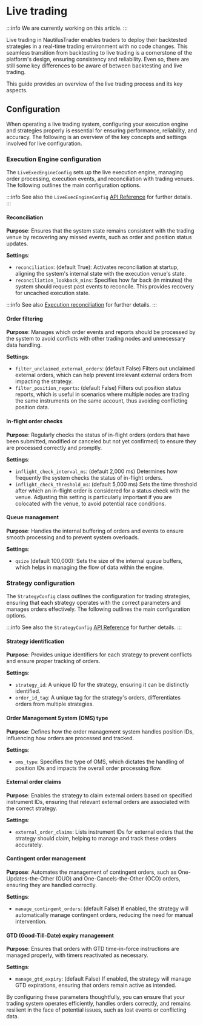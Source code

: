 # Live trading

:::info
We are currently working on this article.
:::

Live trading in NautilusTrader enables traders to deploy their backtested strategies in a real-time 
trading environment with no code changes. This seamless transition from backtesting to live trading 
is a cornerstone of the platform's design, ensuring consistency and reliability. Even so, there are
still some key differences to be aware of between backtesting and live trading.

This guide provides an overview of the live trading process and its key aspects.

## Configuration

When operating a live trading system, configuring your execution engine and strategies properly is 
essential for ensuring performance, reliability, and accuracy. The following is an overview of the
key concepts and settings involved for live configuration.

### Execution Engine configuration

The `LiveExecEngineConfig` sets up the live execution engine, managing order processing, execution events, and reconciliation with trading venues. 
The following outlines the main configuration options.

:::info
See also the `LiveExecEngineConfig` [API Reference](../api_reference/config#class-liveexecengineconfig) for further details.
:::

#### Reconciliation
  
**Purpose**: Ensures that the system state remains consistent with the trading venue by recovering any missed events, such as order and position status updates.

**Settings**:
 - `reconciliation`: (default True): Activates reconciliation at startup, aligning the system's internal state with the execution venue's state.
 - `reconciliation_lookback_mins`: Specifies how far back (in minutes) the system should request past events to reconcile. This provides recovery for uncached execution state.

:::info
See also [Execution reconciliation](../concepts/execution#execution-reconciliation) for further details.
:::

#### Order filtering

**Purpose**: Manages which order events and reports should be processed by the system to avoid conflicts with other trading nodes and unnecessary data handling.

**Settings**:
 - `filter_unclaimed_external_orders`: (default False) Filters out unclaimed external orders, which can help prevent irrelevant external orders from impacting the strategy.
 - `filter_position_reports`: (default False) Filters out position status reports, which is useful in scenarios where multiple nodes are trading the same instruments on the same account, thus avoiding conflicting position data.

#### In-flight order checks

**Purpose**: Regularly checks the status of in-flight orders (orders that have been submitted, modified or canceled but not yet confirmed) to ensure they are processed correctly and promptly.

**Settings**:
- `inflight_check_interval_ms`: (default 2,000 ms) Determines how frequently the system checks the status of in-flight orders.
- `inflight_check_threshold_ms`: (default 5,000 ms) Sets the time threshold after which an in-flight order is considered for a status check with the venue. Adjusting this setting is particularly important if you are colocated with the venue, to avoid potential race conditions.

#### Queue management

**Purpose**: Handles the internal buffering of orders and events to ensure smooth processing and to prevent system overloads.

**Settings**:
 - `qsize` (default 100,000): Sets the size of the internal queue buffers, which helps in managing the flow of data within the engine.

### Strategy configuration

The `StrategyConfig` class outlines the configuration for trading strategies, ensuring that each strategy operates with the correct parameters and manages orders effectively.
The following outlines the main configuration options.

:::info
See also the `StrategyConfig` [API Reference](../api_reference/config#class-strategyconfig) for further details.
:::

#### Strategy identification

**Purpose**: Provides unique identifiers for each strategy to prevent conflicts and ensure proper tracking of orders.

**Settings**:
 - `strategy_id`: A unique ID for the strategy, ensuring it can be distinctly identified.
 - `order_id_tag`: A unique tag for the strategy's orders, differentiates orders from multiple strategies.

#### Order Management System (OMS) type
        
**Purpose**: Defines how the order management system handles position IDs, influencing how orders are processed and tracked.

**Settings**:
 - `oms_type`: Specifies the type of OMS, which dictates the handling of position IDs and impacts the overall order processing flow.

#### External order claims

**Purpose**: Enables the strategy to claim external orders based on specified instrument IDs, ensuring that relevant external orders are associated with the correct strategy.

**Settings**:
 - `external_order_claims`: Lists instrument IDs for external orders that the strategy should claim, helping to manage and track these orders accurately.

#### Contingent order management

**Purpose**: Automates the management of contingent orders, such as One-Updates-the-Other (OUO) and One-Cancels-the-Other (OCO) orders, ensuring they are handled correctly.

**Settings**:
 - `manage_contingent_orders`: (default False) If enabled, the strategy will automatically manage contingent orders, reducing the need for manual intervention.

#### GTD (Good-Till-Date) expiry management

**Purpose**: Ensures that orders with GTD time-in-force instructions are managed properly, with timers reactivated as necessary.

**Settings**:
 - `manage_gtd_expiry`: (default False) If enabled, the strategy will manage GTD expirations, ensuring that orders remain active as intended.

By configuring these parameters thoughtfully, you can ensure that your trading system operates efficiently,
handles orders correctly, and remains resilient in the face of potential issues, such as lost events or conflicting data.
